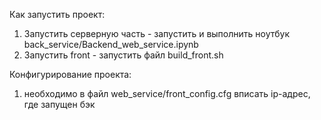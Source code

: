 Как запустить проект:
1. Запустить серверную часть - запустить и выполнить ноутбук back_service/Backend_web_service.ipynb
2. Запустить front - запустить файл build_front.sh

Конфигурирование проекта:
1. необходимо в файл web_service/front_config.cfg вписать ip-адрес, где запущен бэк